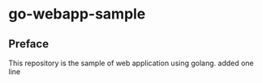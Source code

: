 # go-webapp-sample



## Preface
This repository is the sample of web application using golang.
added one line
